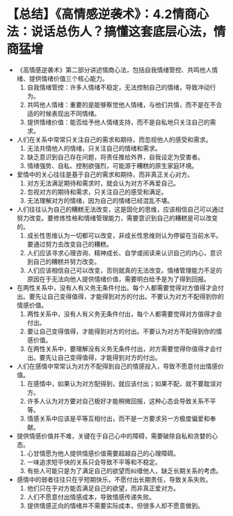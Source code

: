 # 【总结】《高情感逆袭术》：4.2情商心法：说话总伤人？搞懂这套底层心法，情商猛增

-   《高情感逆袭术》第二部分讲述情商心法，包括自我情绪管控、共鸣他人情绪、提供情绪价值三个核心能力。
    1.  自我情绪管控：许多人情绪不稳定，无法控制自己的情绪，导致冲动行为。
    2.  共鸣他人情绪：重要的是能够察觉他人情绪，与他们共情，而不是在不合适的时候表现出不同情绪。
    3.  提供情绪价值：能否给予他人情绪支持，而不是自私地只关注自己的需求。
-   人们在关系中常常只关注自己的需求和期待，而忽视他人的感受和需求。
    1.  无法共情他人的情绪，只关注自己的情绪和需求。
    2.  缺乏意识到自己存在问题，将责任推给外界，自我设定为受害者。
    3.  情绪强势、自私、控制欲强烈，可能源于糟糕的原生家庭环境。
-   爱情中的关心往往是基于自己的需求和期待，而非真正关心对方。
    1.  对方无法满足期待和需求时，就会认为对方不再爱自己。
    2.  忽视对方的期待和需求，只关注自己的感受和满足。
    3.  无法理解对方的情绪，因为自己的情绪已经混乱不堪。
-   人们往往认为自己的糟糕无法改变，这是固化的思维，应该相信自己可以通过努力改变。要修炼性格和情绪管理能力，需要意识到自己的糟糕是可以改变的。
    1.  成长性思维认为一切都可以改变，非成长性思维则认为停留在当前水平。要通过努力去改变自己的糟糕。
    2.  人们应该寻求心理咨询、精神成长、自学或阅读来认识自己的内心，意识到自己的糟糕并努力改变。
    3.  人们应该相信自己可以改变，否则就真的无法改变。情绪管理能力不足的原因在于无法向他人提供情绪价值，需要明白给予是为了得到回报。
-   在两性关系中，没有人有义务无条件付出。每个人都需要觉得对方值得才会付出。要先让自己变得值得，才能得到对方的付出。不要认为对方不配得到你的情感价值。
    1.  两性关系中，没有人有义务无条件付出，每个人都需要觉得对方值得才会付出。
    2.  要让自己变得值得，才能得到对方的付出。不要认为对方不配得到你的情感价值。
    3.  在两性关系中，要理解没有义务无条件付出，对方需要觉得你值得才会付出。要先让自己变得值得，才能得到对方的付出。
-   人们在感情中常常认为对方不配得到自己的情感投入，导致不愿意付出情感价值。
    1.  在感情中，如果认为对方配得到，就应该付出；如果不配，就不要耽误对方。
    2.  许多人认为对方要对自己极好才能稍微回报，这种心态会导致关系不平等。
    3.  情感关系中应该是平等互相付出，而不是一方要求另一方极度偏爱和奉献。
-   提供情感价值并不难，关键在于自己心中的障碍，需要破除自私和贪婪的心态。
    1.  心甘情愿为他人提供情感价值需要超越自己的心理障碍。
    2.  一味追求短平快的关系只会导致不平等和不稳定。
    3.  有些人可能只是为了满足自己的欲望而纠缠他人，缺乏长期关系的考虑。
-   感情中的弱者往往只在乎短期快乐，不愿付出长期责任，导致关系失败。
    1.  他们只在乎对方能否满足自己的欲望，而非真正爱对方。
    2.  人们不愿意付出情感成本，导致情感传递失败。
    3.  提供情感正向的情绪并不需要实际成本，但很多人却不愿意做到。